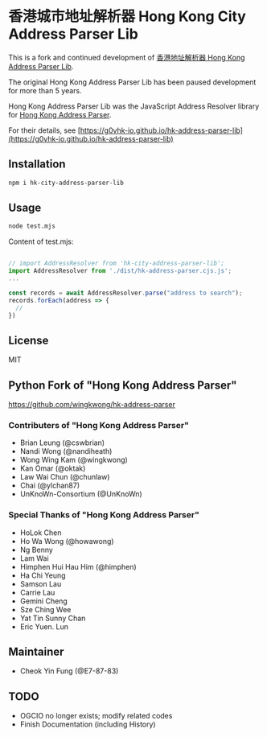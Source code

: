 # 香港城市地址解析器 Hong Kong City Address Parser Lib

This is a fork and continued development of [香港地址解析器 Hong Kong Address Parser Lib](https://github.com/g0vhk-io/hk-address-parser-lib).

The original Hong Kong Address Parser Lib has been paused development for more than 5 years.

Hong Kong Address Parser Lib was the JavaScript Address Resolver library for [Hong Kong Address Parser](https://g0vhk-io.github.io/HKAddressParser).

For their details, see [https://g0vhk-io.github.io/hk-address-parser-lib](https://g0vhk-io.github.io/hk-address-parser-lib)

## Installation

```bash
npm i hk-city-address-parser-lib 
```

## Usage
```bash
node test.mjs
```

Content of test.mjs:

```javascript

// import AddressResolver from 'hk-city-address-parser-lib';
import AddressResolver from './dist/hk-address-parser.cjs.js';
...

const records = await AddressResolver.parse("address to search");
records.forEach(address => {
  //
})
```

## License

MIT

## Python Fork of "Hong Kong Address Parser"

https://github.com/wingkwong/hk-address-parser


### Contributers of "Hong Kong Address Parser"

* Brian Leung (@cswbrian)
* Nandi Wong (@nandiheath)
* Wong Wing Kam (@wingkwong)
* Kan Omar (@oktak)
* Law Wai Chun (@chunlaw)
* Chai (@ylchan87)
* UnKnoWn-Consortium (@UnKnoWn)

### Special Thanks of "Hong Kong Address Parser"

* HoLok Chen
* Ho Wa Wong (@howawong)
* Ng Benny
* Lam Wai
* Himphen Hui Hau Him (@himphen)
* Ha Chi Yeung
* Samson Lau
* Carrie Lau
* Gemini Cheng
* Sze Ching Wee
* Yat Tin Sunny Chan
* Eric Yuen. Lun

## Maintainer

* Cheok Yin Fung (@E7-87-83)

## TODO

* OGCIO no longer exists; modify related codes
* Finish Documentation (including History)
